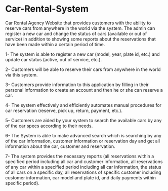 # Car-Rental-System
Car Rental Agency Website that provides customers with the ability to reserve cars from anywhere in the world via the system. The admin can register a new car and change the status of cars (available or out of service) in addition to showing some reports about the reservations that have been made within a certain period of time.



1- The system is able to register a new car (model, year, plate id, etc.) and update car status (active, out of service, etc.).

2- Customers will be able to reserve their cars from anywhere in the world via this system.

3- Customers provide information to this application by filling in their personal information to create an account and then he or she can reserve a car.


4- The system effectively and efficiently automates manual procedures for car reservation (reserve, pick up, return, payment, etc.).

5- Customers are aided by your system to search the available cars by any of the car specs according to their needs.

6- The System is able to make advanced search which is searching by any of the car information, customer information or reservation day and get all information about the car, customer and reservation.

7- The system provides the necessary reports (all reservations within a specified period including all car and customer information, all reservations of any car within a specified period including all car information, the status of all cars on a specific day, all reservations of specific customer including customer information, car model and plate id, and daily payments within specific period).

